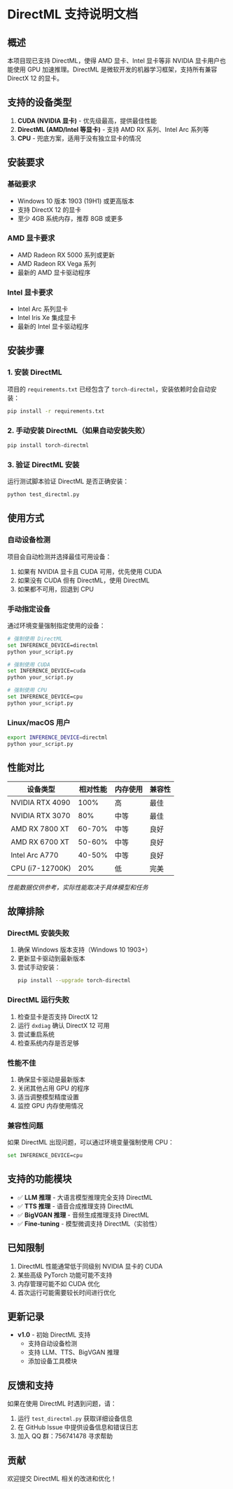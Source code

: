 # DirectML 支持说明文档

## 概述

本项目现已支持 DirectML，使得 AMD 显卡、Intel 显卡等非 NVIDIA 显卡用户也能使用 GPU 加速推理。DirectML 是微软开发的机器学习框架，支持所有兼容 DirectX 12 的显卡。

## 支持的设备类型

1. **CUDA (NVIDIA 显卡)** - 优先级最高，提供最佳性能
2. **DirectML (AMD/Intel 等显卡)** - 支持 AMD RX 系列、Intel Arc 系列等
3. **CPU** - 兜底方案，适用于没有独立显卡的情况

## 安装要求

### 基础要求

- Windows 10 版本 1903 (19H1) 或更高版本
- 支持 DirectX 12 的显卡
- 至少 4GB 系统内存，推荐 8GB 或更多

### AMD 显卡要求

- AMD Radeon RX 5000 系列或更新
- AMD Radeon RX Vega 系列
- 最新的 AMD 显卡驱动程序

### Intel 显卡要求

- Intel Arc 系列显卡
- Intel Iris Xe 集成显卡
- 最新的 Intel 显卡驱动程序

## 安装步骤

### 1. 安装 DirectML

项目的 `requirements.txt` 已经包含了 `torch-directml`，安装依赖时会自动安装：

```bash
pip install -r requirements.txt
```

### 2. 手动安装 DirectML（如果自动安装失败）

```bash
pip install torch-directml
```

### 3. 验证 DirectML 安装

运行测试脚本验证 DirectML 是否正确安装：

```bash
python test_directml.py
```

## 使用方式

### 自动设备检测

项目会自动检测并选择最佳可用设备：

1. 如果有 NVIDIA 显卡且 CUDA 可用，优先使用 CUDA
2. 如果没有 CUDA 但有 DirectML，使用 DirectML
3. 如果都不可用，回退到 CPU

### 手动指定设备

通过环境变量强制指定使用的设备：

```bash
# 强制使用 DirectML
set INFERENCE_DEVICE=directml
python your_script.py

# 强制使用 CUDA
set INFERENCE_DEVICE=cuda
python your_script.py

# 强制使用 CPU
set INFERENCE_DEVICE=cpu
python your_script.py
```

### Linux/macOS 用户

```bash
export INFERENCE_DEVICE=directml
python your_script.py
```

## 性能对比

| 设备类型 | 相对性能 | 内存使用 | 兼容性 |
|---------|---------|---------|--------|
| NVIDIA RTX 4090 | 100% | 高 | 最佳 |
| NVIDIA RTX 3070 | 80% | 中等 | 最佳 |
| AMD RX 7800 XT | 60-70% | 中等 | 良好 |
| AMD RX 6700 XT | 50-60% | 中等 | 良好 |
| Intel Arc A770 | 40-50% | 中等 | 良好 |
| CPU (i7-12700K) | 20% | 低 | 完美 |

*性能数据仅供参考，实际性能取决于具体模型和任务*

## 故障排除

### DirectML 安装失败

1. 确保 Windows 版本支持（Windows 10 1903+）
2. 更新显卡驱动到最新版本
3. 尝试手动安装：
   ```bash
   pip install --upgrade torch-directml
   ```

### DirectML 运行失败

1. 检查显卡是否支持 DirectX 12
2. 运行 `dxdiag` 确认 DirectX 12 可用
3. 尝试重启系统
4. 检查系统内存是否足够

### 性能不佳

1. 确保显卡驱动是最新版本
2. 关闭其他占用 GPU 的程序
3. 适当调整模型精度设置
4. 监控 GPU 内存使用情况

### 兼容性问题

如果 DirectML 出现问题，可以通过环境变量强制使用 CPU：

```bash
set INFERENCE_DEVICE=cpu
```

## 支持的功能模块

- ✅ **LLM 推理** - 大语言模型推理完全支持 DirectML
- ✅ **TTS 推理** - 语音合成推理支持 DirectML
- ✅ **BigVGAN 推理** - 音频生成推理支持 DirectML
- ✅ **Fine-tuning** - 模型微调支持 DirectML（实验性）

## 已知限制

1. DirectML 性能通常低于同级别 NVIDIA 显卡的 CUDA
2. 某些高级 PyTorch 功能可能不支持
3. 内存管理可能不如 CUDA 优化
4. 首次运行可能需要较长时间进行优化

## 更新记录

- **v1.0** - 初始 DirectML 支持
  - 支持自动设备检测
  - 支持 LLM、TTS、BigVGAN 推理
  - 添加设备工具模块

## 反馈和支持

如果在使用 DirectML 时遇到问题，请：

1. 运行 `test_directml.py` 获取详细设备信息
2. 在 GitHub Issue 中提供设备信息和错误日志
3. 加入 QQ 群：756741478 寻求帮助

## 贡献

欢迎提交 DirectML 相关的改进和优化！